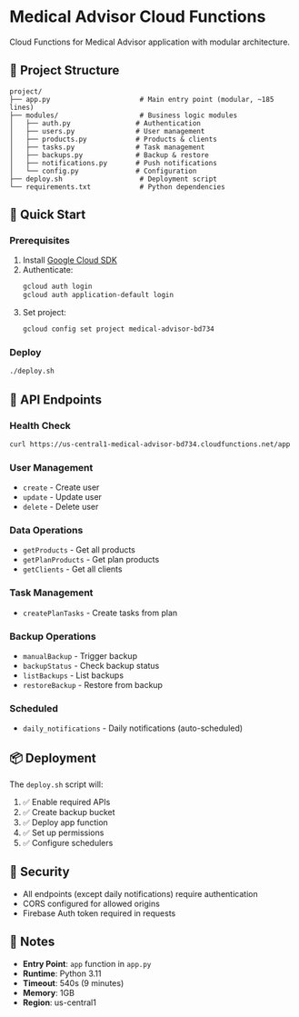 # Medical Advisor Cloud Functions

Cloud Functions for Medical Advisor application with modular architecture.

## 📁 Project Structure

```
project/
├── app.py                      # Main entry point (modular, ~185 lines)
├── modules/                    # Business logic modules
│   ├── auth.py                # Authentication
│   ├── users.py               # User management
│   ├── products.py            # Products & clients
│   ├── tasks.py               # Task management
│   ├── backups.py             # Backup & restore
│   ├── notifications.py       # Push notifications
│   └── config.py              # Configuration
├── deploy.sh                   # Deployment script
└── requirements.txt            # Python dependencies
```

## 🚀 Quick Start

### Prerequisites

1. Install [Google Cloud SDK](https://cloud.google.com/sdk/docs/install)
2. Authenticate:
   ```bash
   gcloud auth login
   gcloud auth application-default login
   ```
3. Set project:
   ```bash
   gcloud config set project medical-advisor-bd734
   ```

### Deploy

```bash
./deploy.sh
```

## 🎯 API Endpoints

### Health Check
```bash
curl https://us-central1-medical-advisor-bd734.cloudfunctions.net/app
```

### User Management
- `create` - Create user
- `update` - Update user
- `delete` - Delete user

### Data Operations
- `getProducts` - Get all products
- `getPlanProducts` - Get plan products
- `getClients` - Get all clients

### Task Management
- `createPlanTasks` - Create tasks from plan

### Backup Operations
- `manualBackup` - Trigger backup
- `backupStatus` - Check backup status
- `listBackups` - List backups
- `restoreBackup` - Restore from backup

### Scheduled
- `daily_notifications` - Daily notifications (auto-scheduled)

## 📦 Deployment

The `deploy.sh` script will:
1. ✅ Enable required APIs
2. ✅ Create backup bucket
3. ✅ Deploy app function
4. ✅ Set up permissions
5. ✅ Configure schedulers

## 🔐 Security

- All endpoints (except daily notifications) require authentication
- CORS configured for allowed origins
- Firebase Auth token required in requests

## 📝 Notes

- **Entry Point**: `app` function in `app.py`
- **Runtime**: Python 3.11
- **Timeout**: 540s (9 minutes)
- **Memory**: 1GB
- **Region**: us-central1

